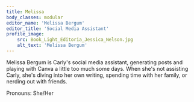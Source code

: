 ```yaml
---
title: Melissa
body_classes: modular
editor_name: 'Melissa Bergum'
editor_title: 'Social Media Assistant'
profile_image:
    src: Book_Light_Editoria_Jessica_Nelson.jpg
    alt_text: 'Melissa Bergum'
---
```


<span class="first-character">M</span>elissa Bergum is Carly's social media assistant, generating posts and playing with Canva a little too much some days. When she's not assisting Carly, she's diving into her own writing, spending time with her family, or nerding out with friends.

Pronouns: She/Her